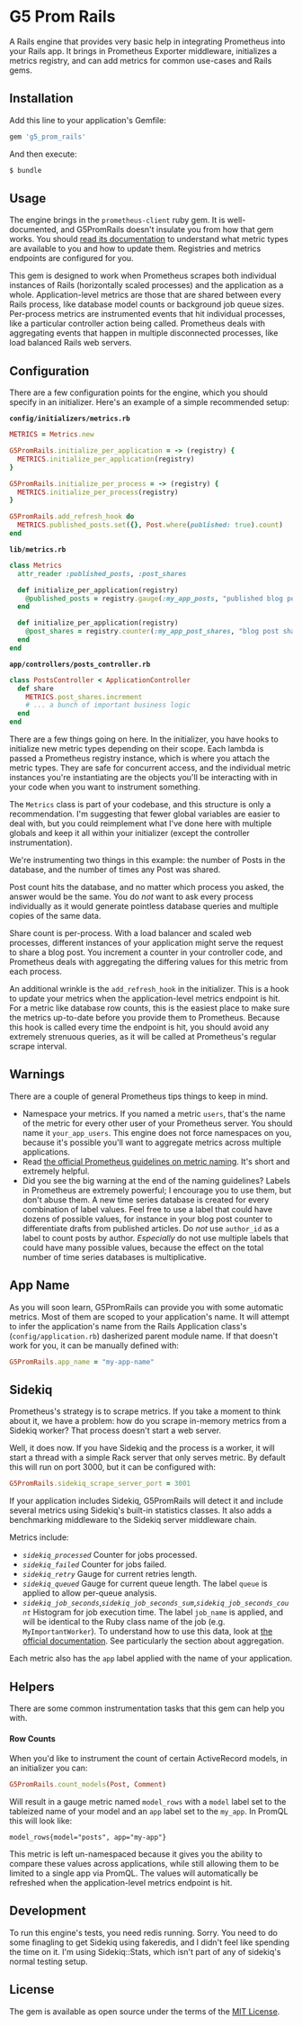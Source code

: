 # G5 Prom Rails

A Rails engine that provides very basic help in integrating Prometheus into your Rails app. It brings in Prometheus Exporter middleware, initializes a metrics registry, and can add metrics for common use-cases and Rails gems.

## Installation

Add this line to your application's Gemfile:

```ruby
gem 'g5_prom_rails'
```

And then execute:
```bash
$ bundle
```

## Usage

The engine brings in the `prometheus-client` ruby gem. It is well-documented, and G5PromRails doesn't insulate you from how that gem works. You should [read its documentation](https://github.com/prometheus/client_ruby) to understand what metric types are available to you and how to update them. Registries and metrics endpoints are configured for you.

This gem is designed to work when Prometheus scrapes both individual instances of Rails (horizontally scaled processes) and the application as a whole. Application-level metrics are those that are shared between every Rails process, like database model counts or background job queue sizes. Per-process metrics are instrumented events that hit individual processes, like a particular controller action being called. Prometheus deals with aggregating events that happen in multiple disconnected processes, like load balanced Rails web servers.

## Configuration

There are a few configuration points for the engine, which you should specify in an initializer. Here's an example of a simple recommended setup:

**`config/initializers/metrics.rb`**
```ruby
METRICS = Metrics.new

G5PromRails.initialize_per_application = -> (registry) {
  METRICS.initialize_per_application(registry)
}

G5PromRails.initialize_per_process = -> (registry) {
  METRICS.initialize_per_process(registry)
}

G5PromRails.add_refresh_hook do
  METRICS.published_posts.set({}, Post.where(published: true).count)
end
```

**`lib/metrics.rb`**
```ruby
class Metrics
  attr_reader :published_posts, :post_shares

  def initialize_per_application(registry)
    @published_posts = registry.gauge(:my_app_posts, "published blog posts")
  end

  def initialize_per_application(registry)
    @post_shares = registry.counter(:my_app_post_shares, "blog post shares")
  end
end
```

**`app/controllers/posts_controller.rb`**
```ruby
class PostsController < ApplicationController
  def share
    METRICS.post_shares.increment
    # ... a bunch of important business logic
  end
end
```

There are a few things going on here. In the initializer, you have hooks to initialize new metric types depending on their scope. Each lambda is passed a Prometheus registry instance, which is where you attach the metric types. They are safe for concurrent access, and the individual metric instances you're instantiating are the objects you'll be interacting with in your code when you want to instrument something.

The `Metrics` class is part of your codebase, and this structure is only a recommendation. I'm suggesting that fewer global variables are easier to deal with, but you could reimplement what I've done here with multiple globals and keep it all within your initializer (except the controller instrumentation).

We're instrumenting two things in this example: the number of Posts in the database, and the number of times any Post was shared.

Post count hits the database, and no matter which process you asked, the answer would be the same. You do *not* want to ask every process individually as it would generate pointless database queries and multiple copies of the same data.

Share count is per-process. With a load balancer and scaled web processes, different instances of your application might serve the request to share a blog post. You increment a counter in your controller code, and Prometheus deals with aggregating the differing values for this metric from each process.

An additional wrinkle is the `add_refresh_hook` in the initializer. This is a hook to update your metrics when the application-level metrics endpoint is hit. For a metric like database row counts, this is the easiest place to make sure the metrics up-to-date before you provide them to Prometheus. Because this hook is called every time the endpoint is hit, you should avoid any extremely strenuous queries, as it will be called at Prometheus's regular scrape interval.

## Warnings

There are a couple of general Prometheus tips things to keep in mind.

  * Namespace your metrics. If you named a metric `users`, that's the name of the metric for every other user of your Prometheus server. You should name it `your_app_users`. This engine does not force namespaces on you, because it's possible you'll want to aggregate metrics across multiple applications.
  * Read [the official Prometheus guidelines on metric naming](https://prometheus.io/docs/practices/naming/). It's short and extremely helpful.
  * Did you see the big warning at the end of the naming guidelines? Labels in Prometheus are extremely powerful; I encourage you to use them, but don't abuse them. A new time series database is created for every combination of label values. Feel free to use a label that could have dozens of possible values, for instance in your blog post counter to differentiate drafts from published articles. Do *not* use `author_id` as a label to count posts by author. *Especially* do not use multiple labels that could have many possible values, because the effect on the total number of time series databases is multiplicative.

## App Name

As you will soon learn, G5PromRails can provide you with some automatic metrics. Most of them are scoped to your application's name. It will attempt to infer the application's name from the Rails Application class's (`config/application.rb`) dasherized parent module name. If that doesn't work for you, it can be manually defined with:

```ruby
G5PromRails.app_name = "my-app-name"
```

## Sidekiq

Prometheus's strategy is to scrape metrics. If you take a moment to think about it, we have a problem: how do you scrape in-memory metrics from a Sidekiq worker? That process doesn't start a web server.

Well, it does now. If you have Sidekiq and the process is a worker, it will start a thread with a simple Rack server that only serves metric. By default this will run on port 3000, but it can be configured with:

```ruby
G5PromRails.sidekiq_scrape_server_port = 3001
```

If your application includes Sidekiq, G5PromRails will detect it and include several metrics using Sidekiq's built-in statistics classes. It also adds a benchmarking middleware to the Sidekiq server middleware chain.

Metrics include:

  * *`sidekiq_processed`* Counter for jobs processed.
  * *`sidekiq_failed`* Counter for jobs failed.
  * *`sidekiq_retry`* Gauge for current retries length.
  * *`sidekiq_queued`* Gauge for current queue length. The label `queue` is applied to allow per-queue analysis.
  * *`sidekiq_job_seconds`*,*`sidekiq_job_seconds_sum`*,*`sidekiq_job_seconds_count`* Histogram for job execution time. The label `job_name` is applied, and will be identical to the Ruby class name of the job (e.g. `MyImportantWorker`). To understand how to use this data, look at [the official documentation](https://prometheus.io/docs/practices/histograms/). See particularly the section about aggregation.

Each metric also has the `app` label applied with the name of your application.

## Helpers

There are some common instrumentation tasks that this gem can help you with.

#### Row Counts

When you'd like to instrument the count of certain ActiveRecord models, in an initializer you can:

```ruby
G5PromRails.count_models(Post, Comment)
```

Will result in a gauge metric named `model_rows` with a `model` label set to the tableized name of your model and an `app` label set to the `my_app`. In PromQL this will look like:
```promql
model_rows{model="posts", app="my-app"}
```

This metric is left un-namespaced because it gives you the ability to compare these values across applications, while still allowing them to be limited to a single app via PromQL. The values will automatically be refreshed when the application-level metrics endpoint is hit.

## Development

To run this engine's tests, you need redis running. Sorry. You need to do some finagling to get Sidekiq using fakeredis, and I didn't feel like spending the time on it. I'm using Sidekiq::Stats, which isn't part of any of sidekiq's normal testing setup.

## License

The gem is available as open source under the terms of the [MIT License](http://opensource.org/licenses/MIT).
